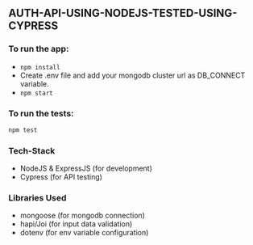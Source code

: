 ## AUTH-API-USING-NODEJS-TESTED-USING-CYPRESS

### To run the app:
+ `npm install`
+ Create .env file and add your mongodb cluster url as DB_CONNECT variable.
+ `npm start`

### To run the tests:
```bash
npm test
```

### Tech-Stack
+ NodeJS & ExpressJS (for development)
+ Cypress (for API testing)

### Libraries Used
+ mongoose (for mongodb connection)
+ hapi/Joi (for input data validation)
+ dotenv (for env variable configuration)